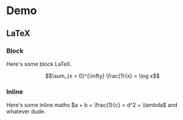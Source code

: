 # Demo

## LaTeX

### Block
Here's some block LaTeX.

$$\sum_{x = 0}^{\infty} \frac{1}{x} = \log x$$

### Inline

Here's some inline maths $a + b + \frac{1}{c} = d^2 + \lambda$ and whatever dude.
